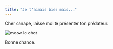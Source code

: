 ```yaml
---
title: "Je t'aimais bien mais..."
---
```


Cher canapé, laisse moi te présenter ton prédateur.

![meow le chat](http://static.cyprio.net/wtf/old_pics/dioudette.jpg)

Bonne chance.


